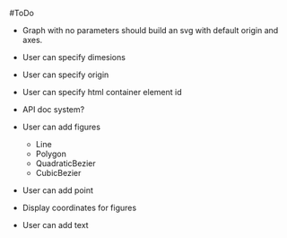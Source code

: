 #ToDo

- Graph with no parameters should build an svg with default origin and axes.
- User can specify dimesions
- User can specify origin
- User can specify html container element id

- API doc system?

- User can add figures
    - Line
    - Polygon
    - QuadraticBezier
    - CubicBezier
    
- User can add point

- Display coordinates for figures

- User can add text